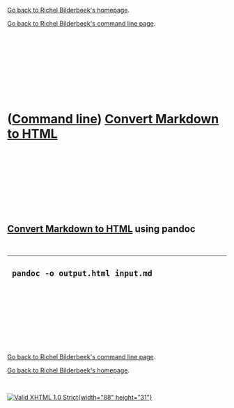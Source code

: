 [Go back to Richel Bilderbeek's homepage](index.htm).

[Go back to Richel Bilderbeek's command line page](Cl.htm).

 

 

 

 

 

([Command line](Cl.htm)) [Convert Markdown to HTML](ClConvertMdToHtml.htm)
==========================================================================

 

 

 

 

 

[Convert Markdown to HTML](ClConvertMdToHtml.htm) using pandoc
--------------------------------------------------------------

 

  -----------------------------------
  ` pandoc -o output.html input.md`
  -----------------------------------

 

 

 

 

 

[Go back to Richel Bilderbeek's command line page](Cl.htm).

[Go back to Richel Bilderbeek's homepage](index.htm).

 

[![Valid XHTML 1.0 Strict](valid-xhtml10.png){width="88"
height="31"}](http://validator.w3.org/check?uri=referer)
